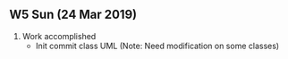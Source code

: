 ## W5 Sun (24 Mar 2019)
1. Work accomplished
    - Init commit class UML (Note: Need modification on some classes)
